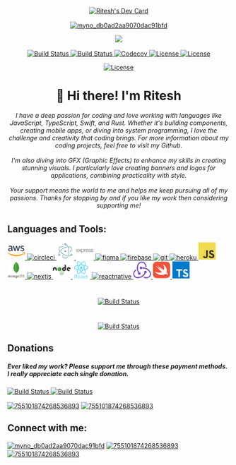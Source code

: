   <p align=center>
  <a href="https://app.daily.dev/rit3zh"><img src="https://i.ibb.co/XNwBRrd/IMG-3066.jpg" width="652" alt="Ritesh's Dev Card"/>
  </a>

  <p align=center>
  <a href="https://dev.to/myno_db0ad2aa9070dac91bfd" target="blank"><img align="center" src="https://i.ibb.co/LpXrBWH/trademarkresize-1.png" alt="myno_db0ad2aa9070dac91bfd"  width=140/>
  </p>
    <p align="center">
    <a href="https://github.com/rit3zh" target="_blank">
      <img src="http://forthebadge.com/images/badges/built-with-love.svg"/>
    </a>
  <p align="center">
  <a href="https://github.com/rit3zh" target="_blank">
      <img src="https://img.shields.io/badge/React_native-%2320232a.svg?style=flat&logo=react&logoColor=%2361DAFB" alt="Build Status">
    </a>
    <a href="https://github.com/rit3zh" target="_blank">
      <img src="https://img.shields.io/badge/Typescript-%23007ACC.svg?style=flat&logo=typescript&logoColor=white" alt="Build Status">
    </a>
    <a href="https://github.com/rit3zh" target="_blank">
      <img src="https://img.shields.io/badge/React-%23007ACC.svg?style=flat&logo=react&logoColor=white" alt="Codecov" />
    </a>
    <a href="https://github.com/rit3zh" target="_blank">
      <img src="https://img.shields.io/badge/Rust-%23007ACC.svg?style=flat&logo=rust&logoColor=white&color=red" alt="License">
    </a>
    <a href="https://github.com/rit3zh" target="_blank">
      <img src="https://img.shields.io/badge/Swift-%23007ACC.svg?style=flat&logo=swift&logoColor=white&color=orange" alt="License">
    </a>  
  </p>
  <p align=center>
      <a href="https://github.com/rit3zh" target="_blank">
      <img src="https://visitcount.itsvg.in/api?id=rit3zh&icon=7&color=5" alt="License">
    </a>
  </p>
  </p>

  <h1 style="text-align:center">👋 Hi there! I'm Ritesh</h1>

  <h6 style="text-align:center">
  I have a deep passion for coding and love working with languages like JavaScript, TypeScript, Swift, and Rust. Whether it's building components, creating mobile apps, or diving into system programming, I love the challenge and creativity that coding brings. For more information about my coding projects, feel free to visit my Github.<br><br>I'm also diving into GFX (Graphic Effects) to enhance my skills in creating stunning visuals. I particularly love creating banners and logos for applications, combining practicality with style.<br><br>Your support means the world to me and helps me keep pursuing all of my passions. Thanks for stopping by and if you like my work then considering supporting me!</h3>

  <h2 align="left">Languages and Tools:</h3>
  <p align="left"> <a href="https://aws.amazon.com" target="_blank" rel="noreferrer"> <img src="https://raw.githubusercontent.com/devicons/devicon/master/icons/amazonwebservices/amazonwebservices-original-wordmark.svg" alt="aws" width="40" height="40"/> </a> <a href="https://circleci.com" target="_blank" rel="noreferrer"> <img src="https://www.vectorlogo.zone/logos/circleci/circleci-icon.svg" alt="circleci" width="40" height="40"/> </a> <a href="https://www.electronjs.org" target="_blank" rel="noreferrer"> <img src="https://raw.githubusercontent.com/devicons/devicon/master/icons/electron/electron-original.svg" alt="electron" width="40" height="40"/> </a> <a href="https://expressjs.com" target="_blank" rel="noreferrer"> <img src="https://raw.githubusercontent.com/devicons/devicon/master/icons/express/express-original-wordmark.svg" alt="express" width="40" height="40"/> </a> <a href="https://www.figma.com/" target="_blank" rel="noreferrer"> <img src="https://www.vectorlogo.zone/logos/figma/figma-icon.svg" alt="figma" width="40" height="40"/> </a> <a href="https://firebase.google.com/" target="_blank" rel="noreferrer"> <img src="https://www.vectorlogo.zone/logos/firebase/firebase-icon.svg" alt="firebase" width="40" height="40"/> </a> <a href="https://git-scm.com/" target="_blank" rel="noreferrer"> <img src="https://www.vectorlogo.zone/logos/git-scm/git-scm-icon.svg" alt="git" width="40" height="40"/> </a> <a href="https://heroku.com" target="_blank" rel="noreferrer"> <img src="https://www.vectorlogo.zone/logos/heroku/heroku-icon.svg" alt="heroku" width="40" height="40"/> </a> <a href="https://developer.mozilla.org/en-US/docs/Web/JavaScript" target="_blank" rel="noreferrer"> <img src="https://raw.githubusercontent.com/devicons/devicon/master/icons/javascript/javascript-original.svg" alt="javascript" width="40" height="40"/> </a> <a href="https://www.mongodb.com/" target="_blank" rel="noreferrer"> <img src="https://raw.githubusercontent.com/devicons/devicon/master/icons/mongodb/mongodb-original-wordmark.svg" alt="mongodb" width="40" height="40"/> </a> <a href="https://nextjs.org/" target="_blank" rel="noreferrer"> <img src="https://cdn.worldvectorlogo.com/logos/nextjs-2.svg" alt="nextjs" width="40" height="40"/> </a> <a href="https://nodejs.org" target="_blank" rel="noreferrer"> <img src="https://raw.githubusercontent.com/devicons/devicon/master/icons/nodejs/nodejs-original-wordmark.svg" alt="nodejs" width="40" height="40"/> </a> <a href="https://reactjs.org/" target="_blank" rel="noreferrer"> <img src="https://raw.githubusercontent.com/devicons/devicon/master/icons/react/react-original-wordmark.svg" alt="react" width="40" height="40"/> </a> <a href="https://reactnative.dev/" target="_blank" rel="noreferrer"> <img src="https://reactnative.dev/img/header_logo.svg" alt="reactnative" width="40" height="40"/> </a> <a href="https://redux.js.org" target="_blank" rel="noreferrer"> <img src="https://raw.githubusercontent.com/devicons/devicon/master/icons/redux/redux-original.svg" alt="redux" width="40" height="40"/> </a> <a href="https://developer.apple.com/swift/" target="_blank" rel="noreferrer"> <img src="https://raw.githubusercontent.com/devicons/devicon/master/icons/swift/swift-original.svg" alt="swift" width="40" height="40"/> </a> <a href="https://www.typescriptlang.org/" target="_blank" rel="noreferrer"> <img src="https://raw.githubusercontent.com/devicons/devicon/master/icons/typescript/typescript-original.svg" alt="typescript" width="40" height="40"/> </a> </p>

  <h1></h1>
  <p align=center>
    <a href="https://github.com/rit3zh" target="_blank">
      <img src="https://i.ibb.co/CWvK3zS/beauti-quoteresize-1.png" alt="Build Status"  >
    </a>
  </p>
  <h1></h1>
  <p align=center>
  <a href="https://github.com/rit3zh" target="_blank">
      <img src="https://github-readme-streak-stats.herokuapp.com/?user=rit3zh&theme=dark&hide_border=false" alt="Build Status">
    </a>

## Donations

##### Ever liked my work? Please support me through these payment methods. I really appreciate each single donation.

  <p>
  <a href="http://buymeacoffee.com/rit3zh" target="_blank">
      <img src="https://www.buymeacoffee.com/assets/img/custom_images/yellow_img.png" alt="Build Status" width=150>
    </a>
    <a href="https://ko-fi.com/rit3zh"
    target="_blank">
      <img src="https://assets-global.website-files.com/5c14e387dab576fe667689cf/64f1a9ddd0246590df69ea1a_kofi_short_button_dark%402x.png" alt="Build Status" width="120" height="37" " >
  </a>
    </a>

<a href="https://cash.app/$riteshxf" target="blank"><img align="center" src="https://trinity-baptist.com/wp-content/uploads/2021/02/cashapp-button-trinity-2.png" alt="755101874268536893" width=150 /></a>
<a href="https://www.paypal.com/paypalme/RiteshFNU" target="blank"><img align="center" src="https://raw.githubusercontent.com/aha999/DonateButtons/master/Paypal.png" alt="755101874268536893" width=150 /></a>

  <h2 align="left">Connect with me:</h3>
  <p align="left">
  <a href="https://dev.to/myno_db0ad2aa9070dac91bfd" target="blank"><img align="center" src="https://img.shields.io/badge/dev.to-0A0A0A?style=flat&logo=dev.to&logoColor=white" alt="myno_db0ad2aa9070dac91bfd"  /></a>
  <a href="https://discordapp.com/users/755101874268536893" target="blank"><img align="center" src="https://img.shields.io/badge/Discord-%235865F2.svg?style=flate&logo=discord&logoColor=white" alt="755101874268536893" /></a>
  <a href="https://discordapp.com/users/755101874268536893" target="blank"><img align="center" src="https://img.shields.io/badge/Telegram-2CA5E0?style=flat&logo=telegram&logoColor=white" alt="755101874268536893" /></a>
  </p>
